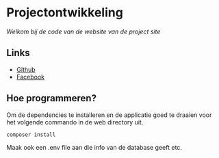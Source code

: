 # Projectontwikkeling

*Welkom bij de code van de website van de project site*

## Links

- [Github](https://github.com/Vincentdc94/Project-Webontwikkeling-Mixed)
- [Facebook](https://www.facebook.com/groups/222118411464271/)

## Hoe programmeren?

Om de dependencies te installeren en de applicatie goed te draaien voor het volgende commando in de web directory uit.

```bash
composer install
```

Maak ook een .env file aan die info van de database geeft etc.
